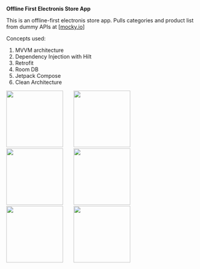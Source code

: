 **Offline First Electronis Store App**

This is an offline-first electronis store app. Pulls categories and product list from dummy APIs at [[mocky.io](https://designer.mocky.io/)]

Concepts used:

1. MVVM architecture
2. Dependency Injection with Hilt
3. Retrofit
4. Room DB
5. Jetpack Compose
6. Clean Architecture

<img src="https://github.com/user-attachments/assets/6c9db15b-46c1-4ebb-97da-45a23d7c3f4a" width="150">
&nbsp; &nbsp; &nbsp; 
<img src="https://github.com/user-attachments/assets/5c3fceae-bc85-44b5-8d9e-09eee4281cef" width="150">
&nbsp; &nbsp; &nbsp; 
<img src="https://github.com/user-attachments/assets/82d2c9ae-837c-4440-be8c-76ff9c3d6995" width="150">
&nbsp; &nbsp; &nbsp; 
<img src="https://github.com/user-attachments/assets/f793348c-dc96-4817-9bff-9ae3884e0836" width="150">
&nbsp; &nbsp; &nbsp; 
<img src="https://github.com/user-attachments/assets/643111a7-a012-4b79-8cca-a4994a9ad169" width="150">
&nbsp; &nbsp; &nbsp; 
<img src="https://github.com/user-attachments/assets/7abc703b-349c-4ce0-acd2-d941336fa216" width="150">
